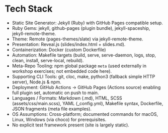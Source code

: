 # Tech Stack
- Static Site Generator: Jekyll (Ruby) with GitHub Pages compatible setup.
- Ruby Gems: jekyll, github-pages (plugin bundle), jekyll-spaceship, jekyll-remote-theme.
- Theme: Remote (pages-themes/slate) via jekyll-remote-theme.
- Presentation: Reveal.js (slides/index.html + slides.md).
- Containerization: Docker (custom Dockerfile)
- Automation: Makefile targets (build, serve, serve-daemon, logs, stop, clean, install, serve-local, rebuild).
- Meta-Repo Tooling: npm global package `meta` (used externally in workshop exercises; not embedded code here).
- Supporting CLI Tools: git, cloc, make, python3 (fallback simple HTTP server), Node.js & npm.
- Deployment: GitHub Actions -> GitHub Pages (Actions source) enabling full plugin set, automatic on push to main.
- Languages / Formats: Markdown (.md), HTML, SCSS (assets/css/main.scss), YAML (_config.yml), Makefile syntax, Dockerfile, JSON fragments (meta file examples).
- OS Assumptions: Cross-platform; documented commands for macOS, Linux, Windows (via choco) for prerequisites.
- No explicit test framework present (site is largely static).